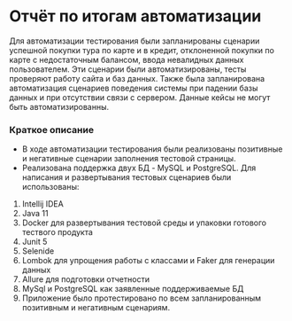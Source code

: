 # Отчёт по итогам автоматизации
Для автоматизации тестирования были запланированы сценарии успешной покупки тура по карте и в кредит, отклоненной покупки по карте с недостаточным балансом, ввода невалидных данных пользователем. Эти сценарии были автоматизированы, тесты проверяют работу сайта и баз данных. Также была запланирована автоматизация сценариев поведения системы при падении базы данных и при отсутствии связи с сервером. Данные кейсы не могут быть автоматизированны.
### Краткое описание
- В ходе автоматизации тестирования были реализованы позитивные и негативные сценарии заполнения тестовой страницы.
- Реализована поддержка двух БД - MySQL и PostgreSQL.
  Для написания и развертывания тестовых сценариев были использованы:
1. Intellij IDEA
1. Java 11
2. Docker для развертывания тестовой среды и упаковки готового тествого продукта
2. Junit 5
2. Selenide
2. Lombok для упрощения работы с классами и Faker для генерации данных
2. Allure для подготовки отчетности
2. MySql и PostgreSQL как заявленные поддерживаемые БД
2. Приложение было протестировано по всем запланированным позитивным и негативным сценариям.
